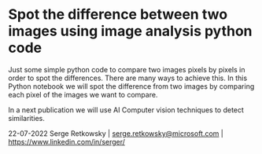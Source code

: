 # Spot the difference between two images using image analysis python code

Just some simple python code to compare two images pixels by pixels in order to spot the differences.
There are many ways to achieve this. In this Python notebook we will spot the difference from two images by comparing each pixel of the images we want to compare.

In a next publication we will use AI Computer vision techniques to detect similarities.


22-07-2022
Serge Retkowsky | serge.retkowsky@microsoft.com | https://www.linkedin.com/in/serger/
